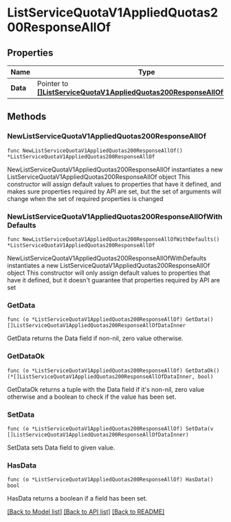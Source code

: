 # ListServiceQuotaV1AppliedQuotas200ResponseAllOf

## Properties

Name | Type | Description | Notes
------------ | ------------- | ------------- | -------------
**Data** | Pointer to [**[]ListServiceQuotaV1AppliedQuotas200ResponseAllOfDataInner**](ListServiceQuotaV1AppliedQuotas200ResponseAllOfDataInner.md) |  | [optional] 

## Methods

### NewListServiceQuotaV1AppliedQuotas200ResponseAllOf

`func NewListServiceQuotaV1AppliedQuotas200ResponseAllOf() *ListServiceQuotaV1AppliedQuotas200ResponseAllOf`

NewListServiceQuotaV1AppliedQuotas200ResponseAllOf instantiates a new ListServiceQuotaV1AppliedQuotas200ResponseAllOf object
This constructor will assign default values to properties that have it defined,
and makes sure properties required by API are set, but the set of arguments
will change when the set of required properties is changed

### NewListServiceQuotaV1AppliedQuotas200ResponseAllOfWithDefaults

`func NewListServiceQuotaV1AppliedQuotas200ResponseAllOfWithDefaults() *ListServiceQuotaV1AppliedQuotas200ResponseAllOf`

NewListServiceQuotaV1AppliedQuotas200ResponseAllOfWithDefaults instantiates a new ListServiceQuotaV1AppliedQuotas200ResponseAllOf object
This constructor will only assign default values to properties that have it defined,
but it doesn't guarantee that properties required by API are set

### GetData

`func (o *ListServiceQuotaV1AppliedQuotas200ResponseAllOf) GetData() []ListServiceQuotaV1AppliedQuotas200ResponseAllOfDataInner`

GetData returns the Data field if non-nil, zero value otherwise.

### GetDataOk

`func (o *ListServiceQuotaV1AppliedQuotas200ResponseAllOf) GetDataOk() (*[]ListServiceQuotaV1AppliedQuotas200ResponseAllOfDataInner, bool)`

GetDataOk returns a tuple with the Data field if it's non-nil, zero value otherwise
and a boolean to check if the value has been set.

### SetData

`func (o *ListServiceQuotaV1AppliedQuotas200ResponseAllOf) SetData(v []ListServiceQuotaV1AppliedQuotas200ResponseAllOfDataInner)`

SetData sets Data field to given value.

### HasData

`func (o *ListServiceQuotaV1AppliedQuotas200ResponseAllOf) HasData() bool`

HasData returns a boolean if a field has been set.


[[Back to Model list]](../README.md#documentation-for-models) [[Back to API list]](../README.md#documentation-for-api-endpoints) [[Back to README]](../README.md)


